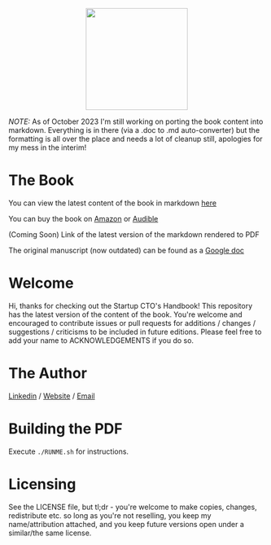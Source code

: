 <p align="center">
  <img width="200" src="published_files/cover.png">
</p>

*NOTE:* As of October 2023 I'm still working on porting the book content into markdown. Everything is in there (via a .doc to .md auto-converter) but the formatting is all over the place and needs a lot of cleanup still, apologies for my mess in the interim!

# The Book
You can view the latest content of the book in markdown [here](StartupCTOHandbook.md)

You can buy the book on [Amazon](https://www.amazon.com/dp/1955811563) or [Audible](https://www.audible.com/pd/B0CXB5YZL2)

(Coming Soon) Link of the latest version of the markdown rendered to PDF

The original manuscript (now outdated) can be found as a [Google doc](https://docs.google.com/document/d/147KVarJdNQ2ZdmDHOSsd7W39anejRu2NfxEWCzwl0IU/edit)

# Welcome
Hi, thanks for checking out the Startup CTO's Handbook!  This repository has the latest version of the content of the book. You're welcome and encouraged to contribute issues or pull requests for additions / changes / suggestions / criticisms to be included in future editions. Please feel free to add your name to ACKNOWLEDGEMENTS if you do so.

# The Author
[Linkedin](https://www.linkedin.com/in/zachgoldberg/) / [Website](https://zachgoldberg.com) / [Email](mailto:zach@zachgoldberg.com)

# Building the PDF

Execute `./RUNME.sh` for instructions.

# Licensing
See the LICENSE file, but tl;dr - you're welcome to make copies, changes, redistribute etc. so long as you're not reselling, you keep my name/attribution attached, and you keep future versions open under a similar/the same license.

